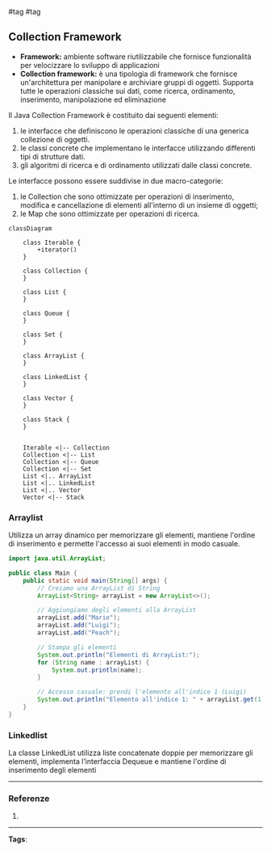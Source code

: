 #tag #tag

## Collection Framework

- **Framework:** ambiente software riutilizzabile che fornisce funzionalità per velocizzare lo sviluppo di applicazioni
- **Collection framework:** è una tipologia di framework che fornisce un'architettura per manipolare e archiviare gruppi di oggetti. Supporta tutte le operazioni classiche sui dati, come ricerca, ordinamento, inserimento, manipolazione ed eliminazione

Il Java Collection Framework è costituito dai seguenti elementi:

1. le interfacce che definiscono le operazioni classiche di una generica collezione di oggetti.
2. le classi concrete che implementano le interfacce utilizzando differenti tipi di strutture dati.
3. gli algoritmi di ricerca e di ordinamento utilizzati dalle classi concrete.

Le interfacce possono essere suddivise in due macro-categorie:

1. le Collection che sono ottimizzate per operazioni di inserimento, modifica e cancellazione di elementi all'interno di un insieme di oggetti;
2. le Map che sono ottimizzate per operazioni di ricerca.

```mermaid
classDiagram

    class Iterable {
        +iterator()
    }

    class Collection {
    }

    class List {
    }

    class Queue {
    }

    class Set {
    }

    class ArrayList {
    }

    class LinkedList {
    }

	class Vector {
	}

	class Stack {
	}


    Iterable <|-- Collection
    Collection <|-- List
    Collection <|-- Queue
    Collection <|-- Set
    List <|.. ArrayList
    List <|.. LinkedList
    List <|.. Vector
    Vector <|-- Stack
```

### Arraylist

Utilizza un array dinamico per memorizzare gli elementi, mantiene l'ordine di inserimento e permette l'accesso ai suoi elementi in modo casuale.

```java
import java.util.ArrayList;

public class Main {
    public static void main(String[] args) {
        // Creiamo una ArrayList di String
        ArrayList<String> arrayList = new ArrayList<>();

        // Aggiungiamo degli elementi alla ArrayList
        arrayList.add("Mario");
        arrayList.add("Luigi");
        arrayList.add("Peach");

        // Stampa gli elementi
        System.out.println("Elementi di ArrayList:");
        for (String name : arrayList) {
            System.out.println(name);
        }

        // Accesso casuale: prendi l'elemento all'indice 1 (Luigi)
        System.out.println("Elemento all'indice 1: " + arrayList.get(1));  // Output: Luigi
    }
}
```

### Linkedlist

La classe LinkedList utilizza liste concatenate doppie per memorizzare gli elementi, implementa l’interfaccia Dequeue e mantiene l'ordine di inserimento degli elementi

---

### Referenze

1. 

---
**Tags**: 